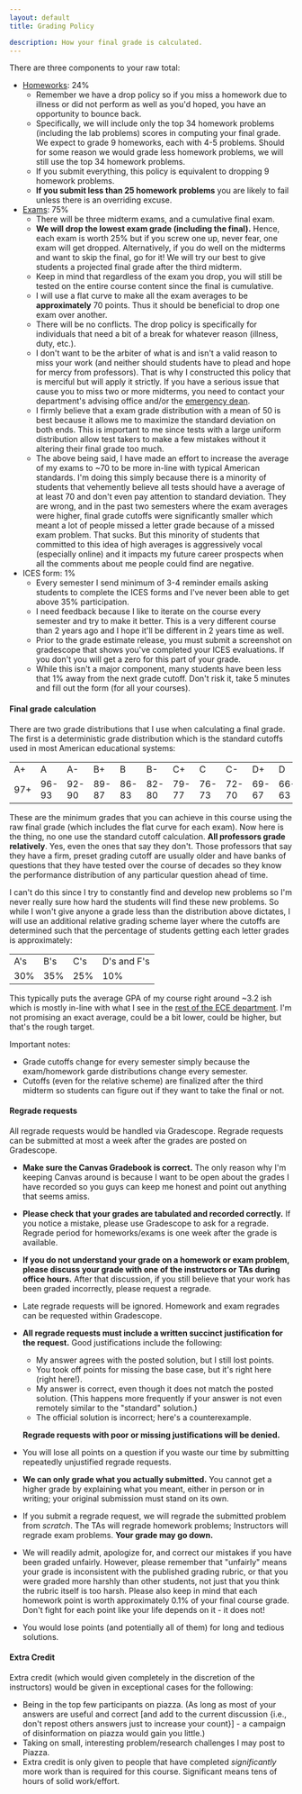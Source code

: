 ```yaml
---
layout: default
title: Grading Policy

description: How your final grade is calculated. 
---
```


There are three components to your raw total: 

- [Homeworks](/homeworks.html): 24%
    - Remember we have a drop policy so if you miss a homework due to illness or did not perform as well as you'd hoped, you have an opportunity to bounce back. 
    - Specifically, we will include only the top 34 homework problems (including the lab problems) scores in computing your final grade. We expect to grade 9 homeworks, each with 4-5 problems. Should for some reason we would grade less homework problems, we will still use the top 34 homework problems.
    - If you submit everything, this policy is equivalent to dropping 9 homework problems.
    - **If you submit less than 25 homework problems** you are likely to fail unless there is an overriding excuse.
- [Exams](/exams.html): 75%
    - There will be three midterm exams, and a cumulative final exam. 
    - **We will drop the lowest exam grade (including the final).** Hence, each exam is worth 25% but if you screw one up, never fear, one exam will get dropped. Alternatively, if you do well on the midterms and want to skip the final, go for it! We will try our best to give students a projected final grade after the third midterm.
    - Keep in mind that regardless of the exam you drop, you will still be tested on the entire course content since the final is cumulative. 
    - I will use a flat curve to make all the exam averages to be **approximately** 70 points. Thus it should be beneficial to drop one exam over another.
    - There will be no conflicts. The drop policy is specifically for individuals that need a bit of a break for whatever reason (illness, duty, etc.). 
    - I don't want to be the arbiter of what is and isn't a valid reason to miss your work (and neither should students have to plead and hope for mercy from professors). That is why I constructed this policy that is merciful but will apply it strictly. If you have a serious issue that cause you to miss two or more midterms, you need to contact your department's advising office and/or the [emergency dean](/policies/stressed).
    - I firmly believe that a exam grade distribution with a mean of 50 is best because it allows me to maximize the standard deviation on both ends. This is important to me since tests with a large uniform distribution allow test takers to make a few mistakes without it altering their final grade too much. 
    - The above being said, I have made an effort to increase the average of my exams to ~70 to be more in-line with typical American standards. I'm doing this simply because there is a minority of students that vehemently believe all tests should have a average of at least 70 and don't even pay attention to standard deviation. They are wrong, and in the past two semesters where the exam averages were higher, final grade cutoffs were significantly smaller which meant a lot of people missed a letter grade because of a missed exam problem. That sucks. But this minority of students that committed to this idea of high averages is aggressively vocal (especially online) and it impacts my future career prospects when all the comments about me people could find are negative. 
- ICES form: 1%
    - Every semester I send minimum of 3-4 reminder emails asking students to complete the ICES forms and I've never been able to get above 35% participation.
    - I need feedback because I like to iterate on the course every semester and try to make it better. This is a very different course than 2 years ago and I hope it'll be different in 2 years time as well. 
    - Prior to the grade estimate release, you must submit a screenshot on gradescope that shows you've completed your ICES evaluations. If you don't you will get a zero for this part of your grade. 
    - While this isn't a major component, many students have been less that 1% away from the next grade cutoff. Don't risk it, take 5 minutes and fill out the form (for all your courses).


#### Final grade calculation 

There are two grade distributions that I use when calculating a final grade. The first is a deterministic grade distribution which is the standard cutoffs used in most American educational systems: 

<table id="customers">
    <tr>
        <td> A+ </td>
        <td> A  </td>
        <td> A- </td>
        <td> B+ </td>
        <td> B  </td>
        <td> B- </td>
        <td> C+ </td>
        <td> C  </td>
        <td> C- </td>
        <td> D+ </td>
        <td> D  </td>
        <td> D- </td>
        <td> F  </td>
    </tr>
    <tr>
        <td> 97+    </td>
        <td> 96-93  </td>
        <td> 92-90  </td>
        <td> 89-87  </td>
        <td> 86-83  </td>
        <td> 82-80  </td>    
        <td> 79-77  </td>
        <td> 76-73  </td>
        <td> 72-70  </td>    
        <td> 69-67  </td>
        <td> 66-63  </td>
        <td> 62-60  </td>    
        <td> 59-0   </td>    
    </tr>
</table>

These are the minimum grades that you can achieve in this course using the raw final grade (which includes the flat curve for each exam). Now here is the thing, no one use the standard cutoff calculation. **All professors grade relatively**. Yes, even the ones that say they don't. Those professors that say they have a firm, preset grading cutoff are usually older and have banks of questions that they have tested over the course of decades so they know the performance distribution of any particular question ahead of time. 

I can't do this since I try to constantly find and develop new problems so I'm never really sure how hard the students will find these new problems. So while I won't give anyone a grade less than the distribution above dictates, I will use an additional relative grading scheme layer where the cutoffs are determined such that the percentage of students getting each letter grades is approximately:  

<table id="customers">
    <tr>
        <td> A's  </td>
        <td> B's  </td>
        <td> C's  </td>
        <td> D's and F's  </td>
    </tr>
    <tr>
        <td> 30%   </td>
        <td> 35%  </td>
        <td> 25%  </td>
        <td> 10%  </td>
    </tr>
</table>

This typically puts the average GPA of my course right around ~3.2 ish which is mostly in-line with what I see in the [rest of the ECE department](https://waf.cs.illinois.edu/discovery/grade_disparity_between_sections_at_uiuc/). I'm not promising an exact average, could be a bit lower, could be higher, but that's the rough target. 

Important notes: 

- Grade cutoffs change for every semester simply because the exam/homework garde distributions change every semester. 
- Cutoffs (even for the relative scheme) are finalized after the third midterm so students can figure out if they want to take the final or not. 
 


#### Regrade requests

All regrade requests would be handled via Gradescope. Regrade requests can be submitted at most a week after the grades are posted on Gradescope.

- **Make sure the Canvas Gradebook is correct.** The only reason why I'm keeping Canvas around is because I want to be open about the grades I have recorded so you guys can keep me honest and point out anything that seems amiss. 
- **Please check that your grades are tabulated and recorded correctly.** If you notice a mistake, please use Gradescope to ask for a regrade. Regrade period for homeworks/exams is one week after the grade is available.
- **If you do not understand your grade on a homework or exam problem, please discuss your grade with one of the instructors or TAs during office hours.** After that discussion, if you still believe that your work has been graded incorrectly, please request a regrade.
- Late regrade requests will be ignored. Homework and exam regrades can be requested within Gradescope.
- **All regrade requests must include a written succinct justification for the request.** Good justifications include the following:
    - My answer agrees with the posted solution, but I still lost points.
    - You took off points for missing the base case, but it's right here (right here!).
    - My answer is correct, even though it does not match the posted solution. (This happens more frequently if your answer is not even remotely similar to the "standard" solution.)
    - The official solution is incorrect; here's a counterexample.

    **Regrade requests with poor or missing justifications will be denied.**
- You will lose all points on a question if you waste our time by submitting repeatedly unjustified regrade requests.
- **We can only grade what you actually submitted.** You cannot get a higher grade by explaining what you meant, either in person or in writing; your original submission must stand on its own.
- If you submit a regrade request, we will regrade the submitted problem from *scratch*. The TAs will regrade homework problems; Instructors will regrade exam problems. **Your grade may go down.**
- We will readily admit, apologize for, and correct our mistakes if you have been graded unfairly. However, please remember that "unfairly" means your grade is inconsistent with the published grading rubric, or that you were graded more harshly than other students, not just that you think the rubric itself is too harsh. Please also keep in mind that each homework point is worth approximately 0.1% of your final course grade. Don't fight for each point like your life depends on it - it does not!
- You would lose points (and potentially all of them) for long and tedious solutions.

#### Extra Credit

Extra credit (which would given completely in the discretion of the instructors) would be given in exceptional cases for the following:

- Being in the top few participants on piazza. (As long as most of your answers are useful and correct [and add to the current discussion {i.e., don't repost others answers just to increase your count}] - a campaign of disinformation on piazza would gain you little.)
- Taking on small, interesting problem/research challenges I may post to Piazza.
- Extra credit is only given to people that have completed *significantly* more work than is required for this course. Significant means tens of hours of solid work/effort.





